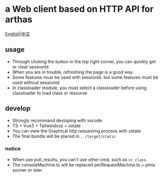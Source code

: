 # a Web client based on HTTP API for arthas

[English](./README.md)|[中文](README_ZH.md)

## usage

* Through clicking the button in the top right corner, you can quickly get or clear sessionId
* When you are in trouble, refreshing the page is a good way
* Some features must be used with sessionId. but some features must be used without sessionId
* In classloader module, you must select a classloader before using classloader to load class or resourse

## develop

* Strongly recommand devloping with vscode
* TS + Vue3 + Tailwindcss + xstate
* You can view the Graphical http requesting process with xstate
* The final bundle will be placed in `../target/static`

### notice

* When use pull_results, you can't use other cmd, such as ```sc class```.  
* The consoleMachine.ts will be replaced perRequestMachine.ts + pinia sooner or later
